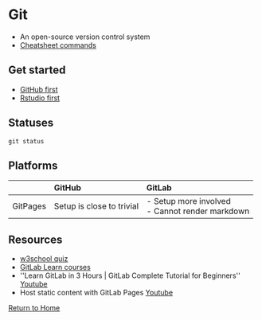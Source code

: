 
# Git

- An open-source version control system
- [Cheatsheet commands](https://education.github.com/git-cheat-sheet-education.pdf)

## Get started
- [GitHub first](https://intro2r.com/setting-up-a-project-in-rstudio.html#opt1)
- [Rstudio first](https://intro2r.com/setting-up-a-project-in-rstudio.html#opt2)

## Statuses

```git status```



## Platforms

| | GitHub | GitLab | 
| :-- | :-- | :-- |
| GitPages | Setup is close to trivial | - Setup more involved <br>- Cannot render markdown |


## Resources
- [w3school quiz](https://www.w3schools.com/quiztest/quiztest.asp)
- [GitLab Learn courses](https://university.gitlab.com/)
- ''Learn GitLab in 3 Hours | GitLab Complete Tutorial for Beginners'' [Youtube](https://www.youtube.com/watch?si=pKCMMJ2OJDEKVA5J&v=8aV5AxJrHDg&feature=youtu.be)
- Host static content with GitLab Pages [Youtube](https://www.youtube.com/watch?v=Cs6YxW9mr6Y&t=623s)

[Return to Home](https://bccdc-dsi.github.io/Python-Git-workshop/)
